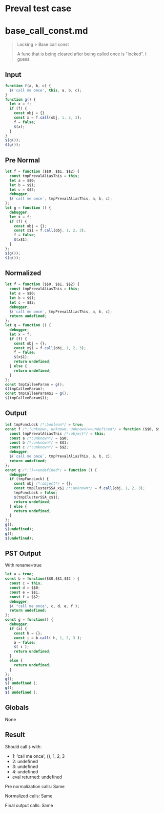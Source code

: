 # Preval test case

# base_call_const.md

> Locking > Base call const
>
> A func that is being cleared after being called once is "locked". I guess.

## Input

`````js filename=intro
function f(a, b, c) {
  $('call me once', this, a, b, c);
}
function g() {
  let x = f;
  if (f) {
    const obj = {}
    const x = f.call(obj, 1, 2, 3);
    f = false;
    $(x);
  }
}
$(g());
$(g());
`````

## Pre Normal


`````js filename=intro
let f = function ($$0, $$1, $$2) {
  const tmpPrevalAliasThis = this;
  let a = $$0;
  let b = $$1;
  let c = $$2;
  debugger;
  $(`call me once`, tmpPrevalAliasThis, a, b, c);
};
let g = function () {
  debugger;
  let x = f;
  if (f) {
    const obj = {};
    const x$1 = f.call(obj, 1, 2, 3);
    f = false;
    $(x$1);
  }
};
$(g());
$(g());
`````

## Normalized


`````js filename=intro
let f = function ($$0, $$1, $$2) {
  const tmpPrevalAliasThis = this;
  let a = $$0;
  let b = $$1;
  let c = $$2;
  debugger;
  $(`call me once`, tmpPrevalAliasThis, a, b, c);
  return undefined;
};
let g = function () {
  debugger;
  let x = f;
  if (f) {
    const obj = {};
    const x$1 = f.call(obj, 1, 2, 3);
    f = false;
    $(x$1);
    return undefined;
  } else {
    return undefined;
  }
};
const tmpCalleeParam = g();
$(tmpCalleeParam);
const tmpCalleeParam$1 = g();
$(tmpCalleeParam$1);
`````

## Output


`````js filename=intro
let tmpFuncLock /*:boolean*/ = true;
const f /*:(unknown, unknown, unknown)=>undefined*/ = function ($$0, $$1, $$2) {
  const tmpPrevalAliasThis /*:object*/ = this;
  const a /*:unknown*/ = $$0;
  const b /*:unknown*/ = $$1;
  const c /*:unknown*/ = $$2;
  debugger;
  $(`call me once`, tmpPrevalAliasThis, a, b, c);
  return undefined;
};
const g /*:()=>undefined*/ = function () {
  debugger;
  if (tmpFuncLock) {
    const obj /*:object*/ = {};
    const tmpClusterSSA_x$1 /*:unknown*/ = f.call(obj, 1, 2, 3);
    tmpFuncLock = false;
    $(tmpClusterSSA_x$1);
    return undefined;
  } else {
    return undefined;
  }
};
g();
$(undefined);
g();
$(undefined);
`````

## PST Output

With rename=true

`````js filename=intro
let a = true;
const b = function($$0,$$1,$$2 ) {
  const c = this;
  const d = $$0;
  const e = $$1;
  const f = $$2;
  debugger;
  $( "call me once", c, d, e, f );
  return undefined;
};
const g = function() {
  debugger;
  if (a) {
    const h = {};
    const i = b.call( h, 1, 2, 3 );
    a = false;
    $( i );
    return undefined;
  }
  else {
    return undefined;
  }
};
g();
$( undefined );
g();
$( undefined );
`````

## Globals

None

## Result

Should call `$` with:
 - 1: 'call me once', {}, 1, 2, 3
 - 2: undefined
 - 3: undefined
 - 4: undefined
 - eval returned: undefined

Pre normalization calls: Same

Normalized calls: Same

Final output calls: Same
